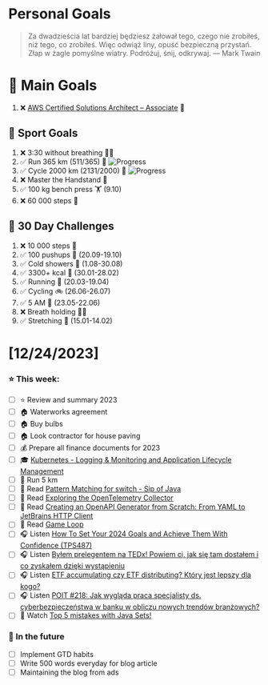 
Personal Goals
==============
> Za dwadzieścia lat bardziej będziesz żałował tego, czego nie zrobiłeś, niż tego, co zrobiłeś. Więc odwiąż liny, opuść bezpieczną przystań. Złap w żagle pomyślne wiatry. Podróżuj, śnij, odkrywaj.
> — Mark Twain

# 🥇 Main Goals 
1. ❌ [AWS Certified Solutions Architect – Associate](https://aws.amazon.com/certification/certified-solutions-architect-associate/) 📜

## 🥈 Sport Goals 
1. ❌ 3:30 without breathing 😮‍💨
2. ✅ Run 365 km (511/365) 🏃 ![Progress](https://progress-bar.dev/140/)
3. ✅ Cycle 2000 km (2131/2000) 🚴 ![Progress](https://progress-bar.dev/106/)
4. ❌ Master the Handstand 🤸
5. ✅ 100 kg bench press  🏋️ (9.10)
6. ❌ 60 000 steps 🚶

## 🥉 30 Day Challenges 
1. ❌ 10 000 steps 🦶 
2. ✅ 100 pushups 🙇 (20.09-19.10)
3. ✅ Cold showers 🚿 (1.08-30.08)
4. ✅ 3300+ kcal 🍌 (30.01-28.02)
5. ✅ Running 🏃 (20.03-19.04)
6. ✅ Cycling 🚲 (26.06-26.07)
7. ✅ 5 AM 🌅 (23.05-22.06)
8. ❌ Breath holding 😮‍💨
9. ✅ Stretching 🧘 (15.01-14.02)

# [12/24/2023]
### ⭐ This week:
- [ ] ⭐ Review and summary 2023
- [ ] 🏠 Waterworks agreement
- [ ] 🏠 Buy bulbs
- [ ] 🏠 Look contractor for house paving
- [ ] 💰 Prepare all finance documents for 2023
- [ ] 🎓 [Kubernetes - Logging & Monitoring and Application Lifecycle Management](https://www.udemy.com/course/certified-kubernetes-administrator-with-practice-tests/)
- [ ] 🏃 Run 5 km
- [ ] 📗 Read [Pattern Matching for switch - Sip of Java](https://inside.java/2023/11/13/sip088/)
- [ ] 📗 Read [Exploring the OpenTelemetry Collector](https://blog.frankel.ch/opentelemetry-collector/)
- [ ] 📗 Read [Creating an OpenAPI Generator from Scratch: From YAML to JetBrains HTTP Client](https://foojay.io/today/creating-an-openapi-generator-from-scratch-from-yaml-to-jetbrains-http-client/)
- [ ] 📗 Read [Game Loop](https://java-design-patterns.com/patterns/game-loop/)
- [ ] 🎧 Listen [How To Set Your 2024 Goals and Achieve Them With Confidence (TPS487)](https://www.asianefficiency.com/podcasts/487-personal-strategic-planning/)
- [ ] 🎧 Listen [Byłem prelegentem na TEDx! Powiem ci, jak się tam dostałem i co zyskałem dzięki wystąpieniu](https://malawielkafirma.pl/wystep-na-tedx-w-roli-prelegenta/)
- [ ] 🎧 Listen [ETF accumulating czy ETF distributing? Który jest lepszy dla kogo?](https://inwestomat.eu/etf-accumulating-czy-etf-distributing/)
- [ ] 🎧 Listen [POIT #218: Jak wygląda praca specjalisty ds. cyberbezpieczeństwa w banku w obliczu nowych trendów branżowych?](https://porozmawiajmyoit.pl/poit-218-jak-wyglada-praca-specjalisty-ds-cyberbezpieczenstwa-w-banku-w-obliczu-nowych-trendow-branzowych/)
- [ ] 🎥 Watch [Top 5 mistakes with Java Sets!](https://youtu.be/zgxf0eYqRSg)

### 🏅 In the future 
- [ ] Implement GTD habits
- [ ] Write 500 words everyday for blog article
- [ ] Maintaining the blog from ads

